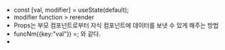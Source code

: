 * const [val, modifier] = useState(default);
* modifier function > rerender 
* Props는 부모 컴포넌트로부터 자식 컴포넌트에 데이터를 보냇 수 있게 해주는 방법
* funcNm({key:"val"}) =; <tagNm key="val"  /> 와 같다. 
* 
  



